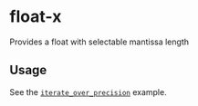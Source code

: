 # float-x
 Provides a float with selectable mantissa length


## Usage

See the [`iterate_over_precision`](./examples/iterate_over_precision.rs) example.